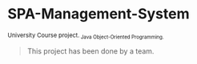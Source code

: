 # SPA-Management-System
<sub>University Course project.<sub>
Java Object-Oriented Programming.
>This project has been done by a team.
